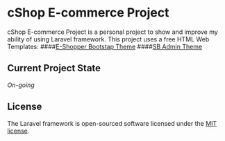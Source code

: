 # cShop E-commerce Project
cShop E-commerce Project is a personal project to show and improve my ability of using Laravel framework. This project uses a free HTML Web Templates:
####[E-Shopper Bootstap Theme](http://usebootstrap.com/theme/eshopper)
####[SB Admin Theme](https://startbootstrap.com/template-overviews/sb-admin/)


## Current Project State
_On-going_

## License

The Laravel framework is open-sourced software licensed under the [MIT license](http://opensource.org/licenses/MIT).

